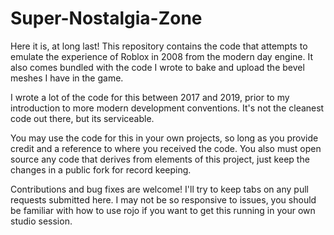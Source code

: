 # Super-Nostalgia-Zone
Here it is, at long last! This repository contains the code that attempts to emulate the experience of Roblox in 2008 from the modern day engine. It also comes bundled with the code I wrote to bake and upload the bevel meshes I have in the game.

I wrote a lot of the code for this between 2017 and 2019, prior to my introduction to more modern development conventions. It's not the cleanest code out there, but its serviceable.

You may use the code for this in your own projects, so long as you provide credit and a reference to where you received the code. You also must open source any code that derives from elements of this project, just keep the changes in a public fork for record keeping.

Contributions and bug fixes are welcome! I'll try to keep tabs on any pull requests submitted here. I may not be so responsive to issues, you should be familiar with how to use rojo if you want to get this running in your own studio session.
